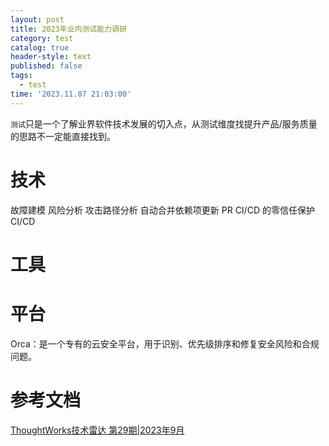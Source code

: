 ```yaml
---
layout: post
title: 2023年业内测试能力调研
category: test
catalog: true
header-style: text
published: false
tags:
  - test
time: '2023.11.07 21:03:00'
---
```

`测试`只是一个了解业界软件技术发展的切入点，从测试维度找提升产品/服务质量的思路不一定能直接找到。

<!--more-->

# 技术
故障建模
风险分析
攻击路径分析
自动合并依赖项更新 PR
CI/CD 的零信任保护
CI/CD

# 工具

# 平台
Orca：是一个专有的云安全平台，用于识别、优先级排序和修复安全风险和合规问题。

# 参考文档
[ThoughtWorks技术雷达 第29期|2023年9月](https://www.thoughtworks.com/content/dam/thoughtworks/documents/radar/2023/09/tr_technology_radar_vol_29_cn.pdf)